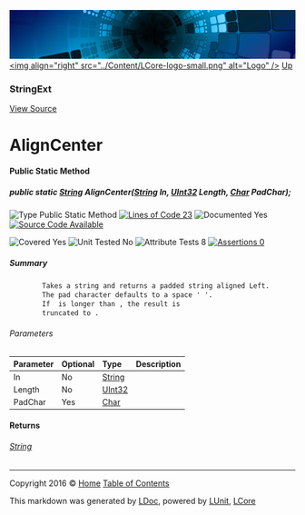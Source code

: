 ![](../Content/LCore-banner-small.png "")
[&lt;img align=&quot;right&quot; src=&quot;../Content/LCore-logo-small.png&quot; alt=&quot;Logo&quot; /&gt;](../../README.md)
[Up](StringExt.md)

### StringExt
[View Source](../Extensions/Reference%20Types/StringExt.cs)

# AlignCenter

#### Public Static Method

##### public static <a href="https://msdn.microsoft.com/en-us/library/system.string.aspx" alt="">String</a> AlignCenter(<a href="https://msdn.microsoft.com/en-us/library/system.string.aspx" alt="">String</a> In, <a href="https://msdn.microsoft.com/en-us/library/system.uint32.aspx" alt="">UInt32</a> Length, <a href="https://msdn.microsoft.com/en-us/library/system.char.aspx" alt="">Char</a> PadChar);

![Type Public Static Method](http://b.repl.ca/v1/Type-Public%20Static%20Method-Blue.png "") [![Lines of Code 23](http://b.repl.ca/v1/Lines%20of%20Code-23-blue.png "")](../Extensions/Reference%20Types/StringExt.cs#L159)    ![Documented Yes](http://b.repl.ca/v1/Documented-Yes-brightgreen.png "") [![Source Code Available](http://b.repl.ca/v1/Source%20Code-Available-brightgreen.png "")](../Extensions/Reference%20Types/StringExt.cs#L159)

![Covered Yes](http://b.repl.ca/v1/Covered-Yes-brightgreen.png "") ![Unit Tested No](http://b.repl.ca/v1/Unit%20Tested-No-lightgrey.png "") ![Attribute Tests 8](http://b.repl.ca/v1/Attribute%20Tests-8-brightgreen.png "") [![Assertions 0](http://b.repl.ca/v1/Assertions-0-lightgrey.png "")](../Extensions/Reference%20Types/StringExt.cs)

##### Summary

            Takes a string and returns a padded string aligned Left.
            The pad character defaults to a space ' '.
            If  is longer than , the result is  
            truncated to .
            

###### Parameters

Parameter | Optional | Type | Description
:---  | :---  | :---  | :--- 
In | No | [String](https://msdn.microsoft.com/en-us/library/system.string.aspx) | 
Length | No | [UInt32](https://msdn.microsoft.com/en-us/library/system.uint32.aspx) | 
PadChar | Yes | [Char](https://msdn.microsoft.com/en-us/library/system.char.aspx) | 


#### Returns

###### [String](https://msdn.microsoft.com/en-us/library/system.string.aspx)



---

Copyright 2016 &copy; [Home](../../README.md) [Table of Contents](../../TableOfContents.md)

This markdown was generated by [LDoc](https://github.com/CodeSingularity/LDoc), powered by [LUnit](https://github.com/CodeSingularity/LUnit), [LCore](https://github.com/CodeSingularity/LCore)
